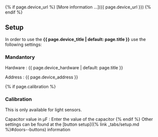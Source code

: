 {% if page.device_url %}
[More information ...]({{ page.device_url }})
{% endif %}
## Setup

In order to use the **{{ page.device_title | default: page.title }}** use the following settings:

### Mandantory

Hardware
: {{ page.device_hardware | default: page.title }}

Address
: {{ page.device_address }}

{% if page.calibration %}
### Calibration
This is only available for light sensors.

Capacitor value in µF
: Enter the value of the capacitor
{% endif %}
Other settings can be found at the [button setup]({% link _tabs/setup.md %}#doors--buttons) information